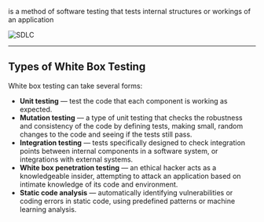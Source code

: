 is a method of software testing that tests internal structures or workings of an application

![**SDLC**](../../../images/istqb/test_types/white_box_test.jpeg)

___
## **Types of White Box Testing**
White box testing can take several forms:

* **Unit testing** — test the code that each component is working as expected.
* **Mutation testing** — a type of unit testing that checks the robustness and consistency of the code by defining tests, making small, random changes to the code and seeing if the tests still pass.
* **Integration testing** — tests specifically designed to check integration points between internal components in a software system, or integrations with external systems.
* **White box penetration testing** — an ethical hacker acts as a knowledgeable insider, attempting to attack an application based on intimate knowledge of its code and environment.
* **Static code analysis** — automatically identifying vulnerabilities or coding errors in static code, using predefined patterns or machine learning analysis.

